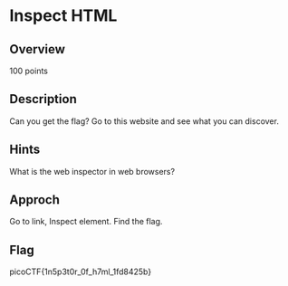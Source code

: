 # Inspect HTML
## Overview
100 points   

## Description
Can you get the flag?
Go to this website and see what you can discover.
## Hints 
What is the web inspector in web browsers?
## Approch 
Go to link, Inspect element. Find the flag.
## Flag 
picoCTF{1n5p3t0r_0f_h7ml_1fd8425b}